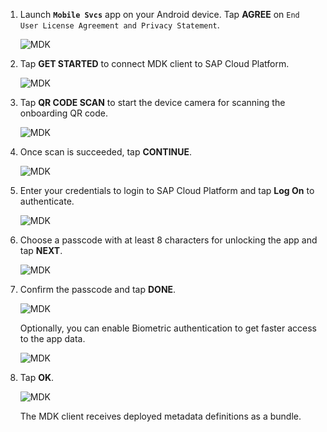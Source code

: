 1. Launch **`Mobile Svcs`** app on your Android device. Tap **AGREE** on `End User License Agreement and Privacy Statement`.

    ![MDK](img_1.png)

2. Tap **GET STARTED** to connect MDK client to SAP Cloud Platform.

    ![MDK](img_2.png)

3. Tap **QR CODE SCAN** to start the device camera for scanning the onboarding QR code.

    ![MDK](img_3.png)

4. Once scan is succeeded, tap **CONTINUE**.

    ![MDK](img_4.png)

5. Enter your credentials to login to SAP Cloud Platform and tap **Log On** to authenticate.

    ![MDK](img_5.png)

6. Choose a passcode with at least 8 characters for unlocking the app and tap **NEXT**.

    ![MDK](img_6.png)

7. Confirm the passcode and tap **DONE**.

    ![MDK](img_7.png)

    Optionally, you can enable Biometric authentication to get faster access to the app data.

    ![MDK](img_7.1.png)

8. Tap **OK**.

    ![MDK](img_8.png)

    The MDK client receives deployed metadata definitions as a bundle.